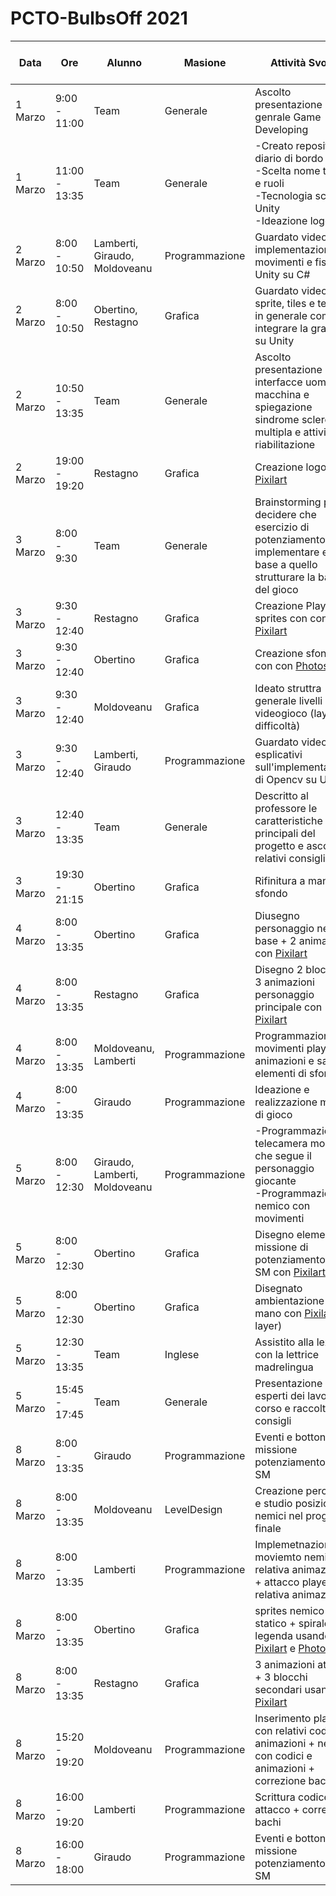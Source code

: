 # PCTO-BulbsOff 2021

Data | Ore | Alunno | Masione | Attività Svolta | Visto del Tutor | Note
| - | - | - | - | - | - | - |
| 1 Marzo | 9:00 - 11:00 | Team | Generale | Ascolto presentazione genrale Game Developing | |
| 1 Marzo | 11:00 - 13:35 | Team | Generale | -Creato repository e diario di bordo<br>-Scelta nome team e ruoli<br>-Tecnologia scelta: Unity<br>-Ideazione logo | |
| 2 Marzo | 8:00 - 10:50 | Lamberti, Giraudo, Moldoveanu | Programmazione | Guardato video su implementazione movimenti e fisica Unity su C# | |
| 2 Marzo | 8:00 - 10:50 | Obertino, Restagno | Grafica | Guardato video su sprite, tiles e texture, in generale come integrare la grafica su Unity | |
| 2 Marzo | 10:50 - 13:35 | Team | Generale | Ascolto presentazione interfacce uomo macchina e spiegazione sindrome sclerosi multipla e attività di riabilitazione | |
| 2 Marzo | 19:00 - 19:20 | Restagno | Grafica | Creazione logo con [Pixilart](https://www.pixilart.com/) | |
| 3 Marzo | 8:00 - 9:30 | Team | Generale | Brainstorming per decidere che esercizio di potenziamento implementare e in base a quello strutturare la base del gioco | |
| 3 Marzo | 9:30 - 12:40 | Restagno | Grafica | Creazione Player sprites con con [Pixilart](https://www.pixilart.com/) | |
| 3 Marzo | 9:30 - 12:40 | Obertino | Grafica | Creazione sfondo con con [Photoshop](https://www.photoshop.com/en) | |
| 3 Marzo | 9:30 - 12:40 | Moldoveanu | Grafica | Ideato struttra generale livelli del videogioco (layer di difficoltà) | |
| 3 Marzo | 9:30 - 12:40 | Lamberti, Giraudo | Programmazione | Guardato video esplicativi sull'implementazione di Opencv su Unity | |
| 3 Marzo | 12:40 - 13:35 | Team | Generale | Descritto al professore le caratteristiche principali del progetto e ascoltato i relativi consigli | |
| 3 Marzo | 19:30 - 21:15 | Obertino | Grafica | Rifinitura a mano sfondo | |
| 4 Marzo | 8:00 - 13:35 | Obertino | Grafica | Diusegno personaggio nemico base + 2 animazioni con [Pixilart](https://www.pixilart.com/) | |
| 4 Marzo | 8:00 - 13:35 | Restagno | Grafica | Disegno 2 blocchi + 3 animazioni personaggio principale con [Pixilart](https://www.pixilart.com/) | |
| 4 Marzo | 8:00 - 13:35 | Moldoveanu, Lamberti | Programmazione | Programmazione movimenti player, animazioni e salto + elementi di sfondo | |
| 4 Marzo | 8:00 - 13:35 | Giraudo | Programmazione | Ideazione e realizzazione menù di gioco | |
| 5 Marzo | 8:00 - 12:30 | Giraudo, Lamberti, Moldoveanu | Programmazione | -Programmazione telecamera mobile che segue il personaggio giocante<br>-Programmazione nemico con movimenti | |
| 5 Marzo | 8:00 - 12:30 | Obertino | Grafica | Disegno elementi missione di potenziamento per SM con [Pixilart](https://www.pixilart.com/) | |
| 5 Marzo | 8:00 - 12:30 | Obertino | Grafica | Disegnato ambientazione a mano con [Pixilart](https://www.pixilart.com/) (8  layer) | |
| 5 Marzo | 12:30 - 13:35 | Team | Inglese | Assistito alla lezione con la lettrice madrelingua | |
| 5 Marzo | 15:45 - 17:45 | Team | Generale | Presentazione ad esperti dei lavori in corso e raccolta consigli | |
| 8 Marzo | 8:00 - 13:35 | Giraudo | Programmazione | Eventi e bottoni per missione potenziamento per SM | |
| 8 Marzo | 8:00 - 13:35 | Moldoveanu | LevelDesign | Creazione percorso e studio posizione nemici nel progetto finale | |
| 8 Marzo | 8:00 - 13:35 | Lamberti | Programmazione | Implemetnazione moviemto nemico e relativa animazione + attacco player e relativa animazione | |
| 8 Marzo | 8:00 - 13:35 | Obertino | Grafica | sprites nemico statico + spirale + legenda usando [Pixilart](https://www.pixilart.com/) e [Photoshop](https://www.photoshop.com/en) | |
| 8 Marzo | 8:00 - 13:35 | Restagno | Grafica | 3 animazioni attacco + 3 blocchi secondari usando [Pixilart](https://www.pixilart.com/) | |
| 8 Marzo | 15:20 - 19:20 | Moldoveanu | Programmazione | Inserimento player con relativi codici e animazioni + nemici con codici e animazioni + correzione bachi | |
| 8 Marzo | 16:00 - 19:20 | Lamberti | Programmazione | Scrittura codice attacco + correzione bachi | |
| 8 Marzo | 16:00 - 18:00 | Giraudo | Programmazione | Eventi e bottoni per missione potenziamento per SM | |

